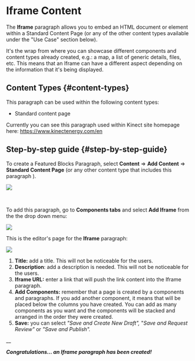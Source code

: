 # Iframe Content

The **Iframe** paragraph allows you to embed an HTML document or element within a Standard Content Page \(or any of the other content types available under the "Use Case" section below\).

It's the wrap from where you can showcase different components and content types already created, e.g.: a map, a list of generic details, files, etc. This means that an Iframe can have a different aspect depending on the information that it's being displayed.

## **Content Types** {#content-types}

This paragraph can be used within the following content types:

* Standard content page

Currently you can see this paragraph used within Kinect site homepage here: https://www.kinectenergy.com/en

## **Step-by-step guide** {#step-by-step-guide}

To create a Featured Blocks Paragraph, select **Content** =&gt; **Add Content** =&gt; **Standard Content Page** \(or any other content type that includes this paragraph \).

![](https://blobscdn.gitbook.com/v0/b/gitbook-28427.appspot.com/o/assets%2F-LLjYtHePCsCaZ9F3NOs%2F-LOIpJZ8CuO82DSVQWdh%2F-LOIpNYO9uvQ5E2AjMU6%2FGen_admin_SCP.png?alt=media&token=91268049-0e5c-49c1-a374-793c8aa4deca)

​

To add this paragraph, go to **Components tabs** and select **Add Iframe** from the the drop down menu:

![](https://blobscdn.gitbook.com/v0/b/gitbook-28427.appspot.com/o/assets%2F-LLjYtHePCsCaZ9F3NOs%2F-LMlJW8riS_0RGE0bACw%2F-LMlS1oc3CA9hjSroXo2%2Ffeatured_block_back.png?alt=media&token=81337c52-d2cb-46c9-a550-da7438089e9a)

This is the editor's page for the **Iframe** paragraph:

![](https://blobscdn.gitbook.com/v0/b/gitbook-28427.appspot.com/o/assets%2F-LLjYtHePCsCaZ9F3NOs%2F-LOSxLjFPd_e7rc1u-uT%2F-LOSxOmkVvBPW_ZXBW8K%2FIframe-01.png?alt=media&token=39657d51-e4d3-463d-97e4-de70e1012f31)

 1. **Title:** add a title. This will not be noticeable for the users.   
2. **Description**: add a description is needed. This will not be noticeable for the users.   
3. **Iframe URL:** enter a link that will push the link content into the Iframe paragraph.   
4. **Add Components:** remember that a page is created by a components and paragraphs. If you add another component, it means that will be placed below the columns you have created. You can add as many components as you want and the components will be stacked and arranged in the order they were created.   
5. **Save:** you can select _"Save and Create New Draft",_ "_Save and Request Review"_ or _"Save and Publish"._

\_\_

_**Congratulations... an Iframe paragraph has been created!**_



​

